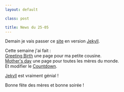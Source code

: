 ```yaml
---
layout: default

class: post

title: News du 25-05
---
```


Demain je vais passer ce [site](//tmcharly.github.io) en version [Jekyll](//jekyllrb.com/).   

Cette semaine j'ai fait :   
[Greeting Birth](//cedced19.github.io/demo/greeting-birth/) une page pour ma petite cousine.  
[Mother's day](//cedced19.github.io/demo/mothers-day/) une page pour toutes les mères du monde.  
Et modifier le [Countdown](//cedced19.github.io/demo/countdown-page/).   

[Jekyll](//jekyllrb.com/) est vraiment génial !   

Bonne fête des mères et bonne soirée !  
